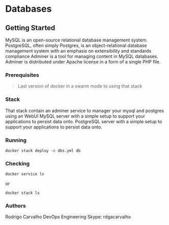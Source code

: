 # Databases

## Getting Started

MySQL is an open-source relational database management system.
PostgreSQL, often simply Postgres, is an object-relational database management system with an emphasis on extensibility and standards compliance
Adminer is a tool for managing content in MySQL databases. Adminer is distributed under Apache license in a form of a single PHP file.

### Prerequisites

> Last version of docker in a swarm mode to using that stack

### Stack

That stack contain an adminer service to manager your mysql and postgres using an WebUI
MySQL server with a simple setup to support your applications to persist data onto.
PostgreSQL server with a simple setup to support your applications to persist data onto.

### Running

```(shell)
docker stack deploy -c dbs.yml db
```

### Checking

```(shell)
docker service ls
```

or

```(shell)
docker stack ls
```

### Authors

Rodrigo Carvalho
DevOps Engineering
Skype: rdgacarvalho
